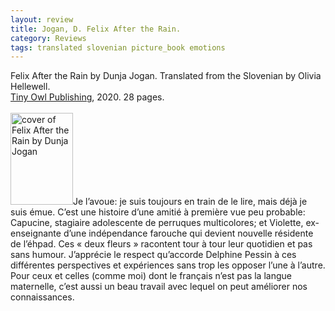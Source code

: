 ```yaml
---
layout: review
title: Jogan, D. Felix After the Rain.
category: Reviews
tags: translated slovenian picture_book emotions
---
```

<span class="title">Felix After the Rain</span> by Dunja Jogan. Translated from the Slovenian by Olivia Hellewell.<br>
<span class="publisher"><a href="https://tinyowl.co.uk/" target="_blank" title="Tiny Owl Publishing">Tiny Owl Publishing</a>, 2020. 28 pages.</span><br><br>
<span class="book1"><img src="https://didier-jeunesse.com/sites/default/files/images/livres/couv/9782278098293-001-T.jpeg" width="100" height="147" alt="cover of Felix After the Rain by Dunja Jogan"></span>Je l’avoue: je suis toujours en train de le lire, mais déjà je suis émue. C’est une histoire d’une amitié à première vue peu probable: Capucine, stagiaire adolescente de perruques multicolores; et Violette, ex-enseignante d’une indépendance farouche qui devient nouvelle résidente de l’éhpad. Ces « deux fleurs » racontent tour à tour leur quotidien et pas sans humour. J’apprécie le respect qu’accorde Delphine Pessin à ces différentes perspectives et expériences sans trop les opposer l’une à l’autre. Pour ceux et celles (comme moi) dont le français n’est pas la langue maternelle, c’est aussi un beau travail avec lequel on peut améliorer nos connaissances.
